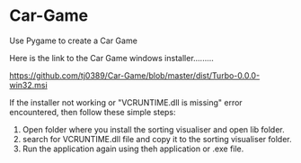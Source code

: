 # Car-Game
Use Pygame to create a Car Game

Here is the link to the Car Game windows installer.........

https://github.com/tj0389/Car-Game/blob/master/dist/Turbo-0.0.0-win32.msi

If the installer not working or "VCRUNTIME.dll is missing" error encountered, then follow these simple steps:
1. Open folder where you install the sorting visualiser and open lib folder.
2. search for VCRUNTIME.dll file and copy it to the sorting visualiser folder.
3. Run the application again using theh application or .exe file.
